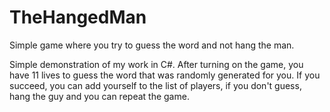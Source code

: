 # TheHangedMan
Simple game where you try to guess the word and not hang the man.

Simple demonstration of my work in C#. 
After turning on the game, you have 11 lives to guess the word that was randomly generated for you. 
If you succeed, you can add yourself to the list of players, if you don't guess, hang the guy and you can repeat the game.
